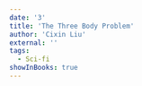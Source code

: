```yaml
---
date: '3'
title: 'The Three Body Problem'
author: 'Cixin Liu'
external: ''
tags:
  - Sci-fi
showInBooks: true
---
```

